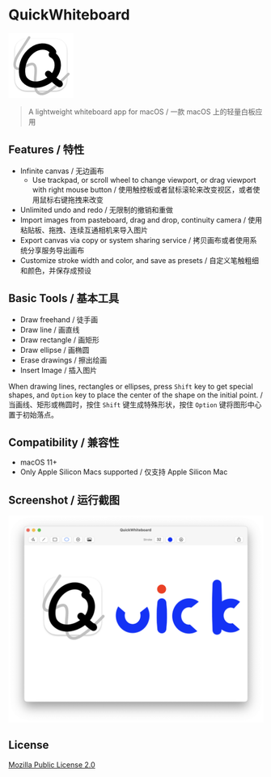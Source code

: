 # QuickWhiteboard
<img src="./QuickWhiteboard/Assets.xcassets/AppIcon.appiconset/256.png" width="128" height="128">

> A lightweight whiteboard app for macOS / 一款 macOS 上的轻量白板应用

## Features / 特性

- Infinite canvas / 无边画布
    - Use trackpad, or scroll wheel to change viewport, or drag viewport with right mouse button / 使用触控板或者鼠标滚轮来改变视区，或者使用鼠标右键拖拽来改变
- Unlimited undo and redo / 无限制的撤销和重做
- Import images from pasteboard, drag and drop, continuity camera / 使用粘贴板、拖拽、连续互通相机来导入图片
- Export canvas via copy or system sharing service / 拷贝画布或者使用系统分享服务导出画布
- Customize stroke width and color, and save as presets / 自定义笔触粗细和颜色，并保存成预设

## Basic Tools / 基本工具

- Draw freehand / 徒手画
- Draw line / 画直线
- Draw rectangle / 画矩形
- Draw ellipse / 画椭圆
- Erase drawings / 擦出绘画
- Insert Image / 插入图片

When drawing lines, rectangles or ellipses, press `Shift` key to get special shapes, and `Option` key to place the center of the shape on the initial point. / 当画线、矩形或椭圆时，按住 `Shift` 键生成特殊形状，按住 `Option` 键将图形中心置于初始落点。

## Compatibility / 兼容性

- macOS 11+
- Only Apple Silicon Macs supported / 仅支持 Apple Silicon Mac

## Screenshot / 运行截图

<img src="./Screenshot.png" width="912">

## License

[Mozilla Public License 2.0](./LICENSE)